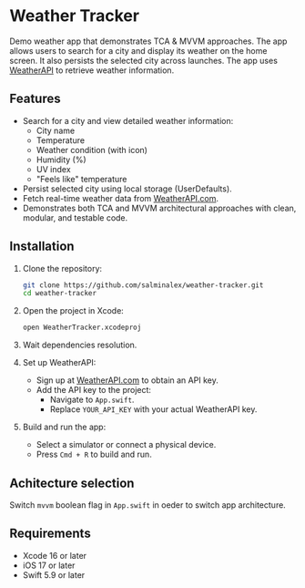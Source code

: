 # Weather Tracker

Demo weather app that demonstrates TCA & MVVM approaches. The app allows users to search for a city and display its weather on the home screen. It also persists the selected city across launches. The app uses [WeatherAPI](https://www.weatherapi.com/docs/) to retrieve weather information.

## Features

- Search for a city and view detailed weather information:
  - City name
  - Temperature
  - Weather condition (with icon)
  - Humidity (%)
  - UV index
  - "Feels like" temperature
- Persist selected city using local storage (UserDefaults).
- Fetch real-time weather data from [WeatherAPI.com](https://www.weatherapi.com/).
- Demonstrates both TCA and MVVM architectural approaches with clean, modular, and testable code.

## Installation

1. Clone the repository:
   ```bash
   git clone https://github.com/salminalex/weather-tracker.git
   cd weather-tracker
   ```

2. Open the project in Xcode:
   ```bash
   open WeatherTracker.xcodeproj
   ```

3. Wait dependencies resolution.

4. Set up WeatherAPI:
   - Sign up at [WeatherAPI.com](https://www.weatherapi.com/) to obtain an API key.
   - Add the API key to the project:
     - Navigate to `App.swift`.
     - Replace `YOUR_API_KEY` with your actual WeatherAPI key.

5. Build and run the app:
   - Select a simulator or connect a physical device.
   - Press `Cmd + R` to build and run.

## Achitecture selection
Switch `mvvm` boolean flag in `App.swift` in oeder to switch app architecture.

## Requirements
- Xcode 16 or later
- iOS 17 or later
- Swift 5.9 or later
